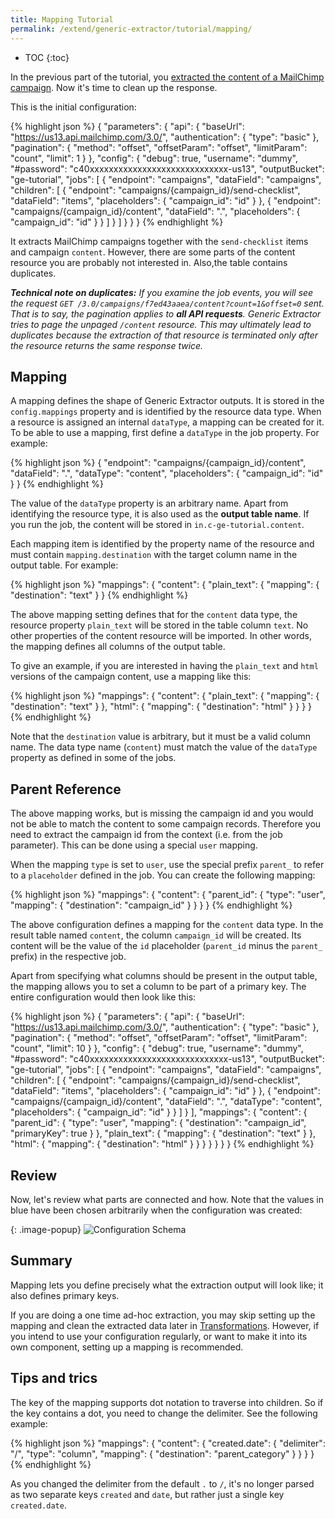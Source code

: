 ```yaml
---
title: Mapping Tutorial
permalink: /extend/generic-extractor/tutorial/mapping/
---
```


* TOC
{:toc}

In the previous part of the tutorial, you [extracted the content of a MailChimp campaign](/extend/generic-extractor/tutorial/jobs/). 
Now it's time to clean up the response.

This is the initial configuration:

{% highlight json %}
{
    "parameters": {
        "api": {
            "baseUrl": "https://us13.api.mailchimp.com/3.0/",
            "authentication": {
                "type": "basic"
            },
            "pagination": {
                "method": "offset",
                "offsetParam": "offset",
                "limitParam": "count",
                "limit": 1
            }
        },
        "config": {
            "debug": true,
            "username": "dummy",
            "#password": "c40xxxxxxxxxxxxxxxxxxxxxxxxxxxxx-us13",
            "outputBucket": "ge-tutorial",
            "jobs": [
                {
                    "endpoint": "campaigns",
                    "dataField": "campaigns",
                    "children": [
                        {
                            "endpoint": "campaigns/{campaign_id}/send-checklist",
                            "dataField": "items",
                            "placeholders": {
                                "campaign_id": "id"
                            }
                        },
                        {
                            "endpoint": "campaigns/{campaign_id}/content",
                            "dataField": ".",
                            "placeholders": {
                                "campaign_id": "id"
                            }
                        }
                    ]
                }
            ]
        }
    }
}
{% endhighlight %}

It extracts MailChimp campaigns together with the `send-checklist` items and campaign `content`. 
However, there are some parts of the content resource you are probably not 
interested in. Also,the table contains duplicates.

***Technical note on duplicates:** If you examine the job events, you will see 
the request `GET /3.0/campaigns/f7ed43aaea/content?count=1&offset=0` sent. That is to say, the 
pagination applies to **all API requests**. Generic Extractor tries to page the 
unpaged `/content` resource. This may ultimately lead to duplicates because the extraction of that
resource is terminated only after the resource returns the same response twice.*

## Mapping
A mapping defines the shape of Generic Extractor outputs. It is stored
in the `config.mappings` property and is identified by the resource data type. 
When a resource is assigned an internal `dataType`, a mapping can be created 
for it. To be able to use a mapping, first define a `dataType` in the job property. 
For example:


{% highlight json %}
{
    "endpoint": "campaigns/{campaign_id}/content",
    "dataField": ".",
    "dataType": "content",
    "placeholders": {
        "campaign_id": "id"
    }
}
{% endhighlight %}

The value of the `dataType` property is an arbitrary name. Apart from identifying
the resource type, it is also used as the **output table name**. If you run
the job, the content will be stored in `in.c-ge-tutorial.content`.

Each mapping item is identified by the property name of the resource and must contain 
`mapping.destination` with the target column name in the output table. For example:

{% highlight json %}
"mappings": {
    "content": {
        "plain_text": {
            "mapping": {
                "destination": "text"
            }
        }
{% endhighlight %}

The above mapping setting defines that for the `content` data type, the 
resource property `plain_text` will be stored in the table column `text`. No other
properties of the content resource will be imported. In other words, the mapping defines
all columns of the output table.

To give an example, if you are interested in having the `plain_text` and `html` versions of the 
campaign content, use a mapping like this:

{% highlight json %}
"mappings": {
    "content": {
        "plain_text": {
            "mapping": {
                "destination": "text"
            }
        },
        "html": {
            "mapping": {
                "destination": "html"
            }
        }
    }
}
{% endhighlight %}

Note that the `destination` value is arbitrary, but it must be a valid column name.
The data type name (`content`) must match the value of the `dataType` property 
as defined in some of the jobs.

## Parent Reference
The above mapping works, but is missing the campaign id and you would not be able to 
match the content to some campaign records. Therefore you need to extract the campaign id 
from the context (i.e. from the job parameter). This can be done using a special `user` mapping.

When the mapping `type` is set to `user`, use the special prefix `parent_` to refer to
a `placeholder` defined in the job. You can create the following mapping:

{% highlight json %}
"mappings": {
    "content": {
        "parent_id": {
            "type": "user",
            "mapping": {
                "destination": "campaign_id"
            }
        }
    }
}
{% endhighlight %}

The above configuration defines a mapping for the `content` data type.
In the result table named `content`, the column `campaign_id` will be created.
Its content will be the value of the `id` placeholder 
(`parent_id` minus the `parent_` prefix) in the respective job.

Apart from specifying what columns should be present in the output table, the 
mapping allows you to set a column to be part of a primary key. The entire configuration would 
then look like this:

{% highlight json %}
{
    "parameters": {
        "api": {
            "baseUrl": "https://us13.api.mailchimp.com/3.0/",
            "authentication": {
                "type": "basic"
            },
            "pagination": {
                "method": "offset",
                "offsetParam": "offset",
                "limitParam": "count",
                "limit": 10
            }
        },
        "config": {
            "debug": true,
            "username": "dummy",
            "#password": "c40xxxxxxxxxxxxxxxxxxxxxxxxxxxxx-us13",
            "outputBucket": "ge-tutorial",
            "jobs": [
                {
                    "endpoint": "campaigns",
                    "dataField": "campaigns",
                    "children": [
                        {
                            "endpoint": "campaigns/{campaign_id}/send-checklist",
                            "dataField": "items",
                            "placeholders": {
                                "campaign_id": "id"
                            }
                        },
                        {
                            "endpoint": "campaigns/{campaign_id}/content",
                            "dataField": ".",
                            "dataType": "content",
                            "placeholders": {
                                "campaign_id": "id"
                            }
                        }
                    ]
                }
            ],
            "mappings": {
                "content": {
                    "parent_id": {
                        "type": "user",
                        "mapping": {
                            "destination": "campaign_id",
                            "primaryKey": true
                        }
                    },
                    "plain_text": {
                        "mapping": {
                            "destination": "text"
                        }
                    },
                    "html": {
                        "mapping": {
                            "destination": "html"
                        }
                    }
                }
            }
        }
    }
}
{% endhighlight %}

## Review
Now, let's review what parts are connected and how. Note that the values in blue 
have been chosen arbitrarily when the configuration was created:

{: .image-popup}
![Configuration Schema](/extend/generic-extractor/tutorial/configuration-schema.svg)

## Summary
Mapping lets you define precisely what the extraction output will look like; it also 
defines primary keys. 

If you are doing a one time ad-hoc extraction, you may skip setting up the mapping and clean 
the extracted data later in [Transformations](https://help.keboola.com/manipulation/transformations/). 
However, if you intend to use your configuration regularly, or want to make it into its own component, 
setting up a mapping is recommended.

## Tips and trics

The key of the mapping supports dot notation to traverse into children. So if the key contains a dot, you need to change the delimiter. See the following example: 

{% highlight json %}
"mappings": {
    "content": {
        "created.date": {
            "delimiter": "/",
            "type": "column",
            "mapping": {
                "destination": "parent_category"
            }
        }
    }
}
{% endhighlight %}

As you changed the delimiter from the default `.` to `/`, it's no longer parsed as two separate keys `created` and `date`, but rather just a single key `created.date`.
